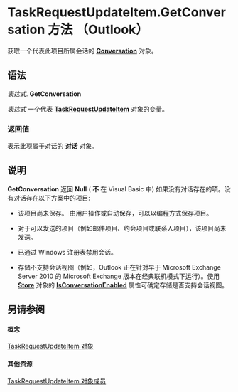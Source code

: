 
# TaskRequestUpdateItem.GetConversation 方法 （Outlook）

获取一个代表此项目所属会话的  **[Conversation](2705d38a-ebc0-e5a7-208b-ffe1f5446b1b.md)** 对象。


## 语法

 _表达式_. **GetConversation**

 _表达式_ 一个代表 **[TaskRequestUpdateItem](5bc407fe-b3f6-3e46-8b91-e2ed96292cec.md)** 对象的变量。


### 返回值

表示此项属于对话的 **对话** 对象。


## 说明

 **GetConversation** 返回 **Null** ( **不** 在 Visual Basic 中) 如果没有对话存在的项。没有对话存在以下方案中的项目:


- 该项目尚未保存。 由用户操作或自动保存，可以以编程方式保存项目。
    
- 对于可以发送的项目（例如邮件项目、约会项目或联系人项目），该项目尚未发送。
    
- 已通过 Windows 注册表禁用会话。
    
- 存储不支持会话视图（例如，Outlook 正在针对早于 Microsoft Exchange Server 2010 的 Microsoft Exchange 版本在经典联机模式下运行）。使用  **[Store](1eb22fe9-8849-7476-5388-2515b48591b9.md)** 对象的 **[IsConversationEnabled](ce333881-a5f3-2115-0ae4-296d15c4bead.md)** 属性可确定存储是否支持会话视图。
    



## 另请参阅


#### 概念


[TaskRequestUpdateItem 对象](5bc407fe-b3f6-3e46-8b91-e2ed96292cec.md)
#### 其他资源


[TaskRequestUpdateItem 对象成员](f4a396b3-c2f7-68a7-efa7-877328a7fc21.md)